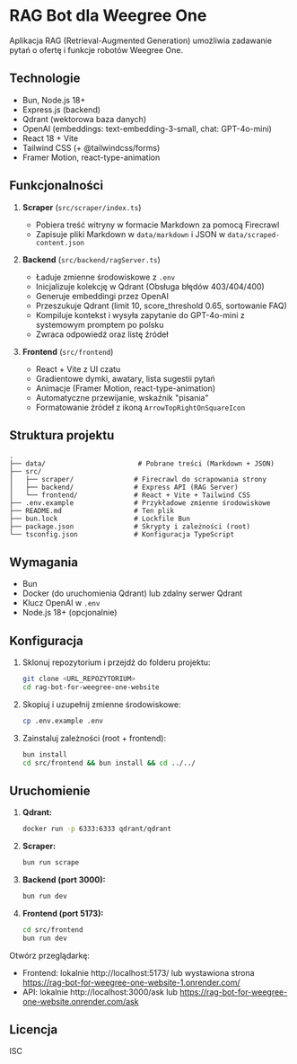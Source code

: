 # RAG Bot dla Weegree One

Aplikacja RAG (Retrieval-Augmented Generation) umożliwia zadawanie pytań o ofertę i funkcje robotów Weegree One.

## Technologie
- Bun, Node.js 18+
- Express.js (backend)
- Qdrant (wektorowa baza danych)
- OpenAI (embeddings: text-embedding-3-small, chat: GPT-4o-mini)
- React 18 + Vite
- Tailwind CSS (+ @tailwindcss/forms)
- Framer Motion, react-type-animation

## Funkcjonalności

1. **Scraper** (`src/scraper/index.ts`)
   - Pobiera treść witryny w formacie Markdown za pomocą Firecrawl
   - Zapisuje pliki Markdown w `data/markdown` i JSON w `data/scraped-content.json`

2. **Backend** (`src/backend/ragServer.ts`)
   - Ładuje zmienne środowiskowe z `.env`
   - Inicjalizuje kolekcję w Qdrant (Obsługa błędów 403/404/400)
   - Generuje embeddingi przez OpenAI
   - Przeszukuje Qdrant (limit 10, score_threshold 0.65, sortowanie FAQ)
   - Kompiluje kontekst i wysyła zapytanie do GPT-4o-mini z systemowym promptem po polsku
   - Zwraca odpowiedź oraz listę źródeł

3. **Frontend** (`src/frontend`)
   - React + Vite z UI czatu
   - Gradientowe dymki, awatary, lista sugestii pytań
   - Animacje (Framer Motion, react-type-animation)
   - Automatyczne przewijanie, wskaźnik "pisania"
   - Formatowanie źródeł z ikoną `ArrowTopRightOnSquareIcon`

## Struktura projektu
```
.
├── data/                       # Pobrane treści (Markdown + JSON)
├── src/
│   ├── scraper/               # Firecrawl do scrapowania strony
│   ├── backend/               # Express API (RAG Server)
│   └── frontend/              # React + Vite + Tailwind CSS
├── .env.example               # Przykładowe zmienne środowiskowe
├── README.md                  # Ten plik
├── bun.lock                   # Lockfile Bun
├── package.json               # Skrypty i zależności (root)
└── tsconfig.json              # Konfiguracja TypeScript
```

## Wymagania
- Bun
- Docker (do uruchomienia Qdrant) lub zdalny serwer Qdrant
- Klucz OpenAI w `.env`
- Node.js 18+ (opcjonalnie)

## Konfiguracja
1. Sklonuj repozytorium i przejdź do folderu projektu:
   ```bash
   git clone <URL_REPOZYTORIUM>
   cd rag-bot-for-weegree-one-website
   ```
2. Skopiuj i uzupełnij zmienne środowiskowe:
   ```bash
   cp .env.example .env
   ```
3. Zainstaluj zależności (root + frontend):
   ```bash
   bun install
   cd src/frontend && bun install && cd ../../
   ```

## Uruchomienie

1. **Qdrant:**
   ```bash
   docker run -p 6333:6333 qdrant/qdrant
   ```
2. **Scraper:**
   ```bash
   bun run scrape
   ```
3. **Backend (port 3000):**
   ```bash
   bun run dev
   ```
4. **Frontend (port 5173):**
   ```bash
   cd src/frontend
   bun run dev
   ```

Otwórz przeglądarkę:
- Frontend: lokalnie http://localhost:5173/ lub wystawiona strona https://rag-bot-for-weegree-one-website-1.onrender.com/
- API: lokalnie http://localhost:3000/ask lub https://rag-bot-for-weegree-one-website.onrender.com/ask

## Licencja
ISC 
